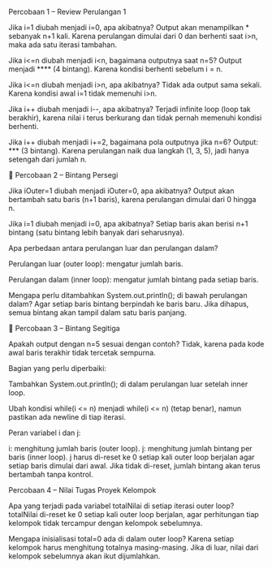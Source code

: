 Percobaan 1 – Review Perulangan 1

Jika i=1 diubah menjadi i=0, apa akibatnya?
Output akan menampilkan * sebanyak n+1 kali. Karena perulangan dimulai dari 0 dan berhenti saat i>n, maka ada satu iterasi tambahan.

Jika i<=n diubah menjadi i<n, bagaimana outputnya saat n=5?
Output menjadi **** (4 bintang). Karena kondisi berhenti sebelum i = n.

Jika i<=n diubah menjadi i>n, apa akibatnya?
Tidak ada output sama sekali. Karena kondisi awal i=1 tidak memenuhi i>n.

Jika i++ diubah menjadi i--, apa akibatnya?
Terjadi infinite loop (loop tak berakhir), karena nilai i terus berkurang dan tidak pernah memenuhi kondisi berhenti.

Jika i++ diubah menjadi i+=2, bagaimana pola outputnya jika n=6?
Output: *** (3 bintang). Karena perulangan naik dua langkah (1, 3, 5), jadi hanya setengah dari jumlah n.

🧩 Percobaan 2 – Bintang Persegi


Jika iOuter=1 diubah menjadi iOuter=0, apa akibatnya?
Output akan bertambah satu baris (n+1 baris), karena perulangan dimulai dari 0 hingga n.

Jika i=1 diubah menjadi i=0, apa akibatnya?
Setiap baris akan berisi n+1 bintang (satu bintang lebih banyak dari seharusnya).

Apa perbedaan antara perulangan luar dan perulangan dalam?

Perulangan luar (outer loop): mengatur jumlah baris.

Perulangan dalam (inner loop): mengatur jumlah bintang pada setiap baris.

Mengapa perlu ditambahkan System.out.println(); di bawah perulangan dalam?
Agar setiap baris bintang berpindah ke baris baru. Jika dihapus, semua bintang akan tampil dalam satu baris panjang.

🧩 Percobaan 3 – Bintang Segitiga


Apakah output dengan n=5 sesuai dengan contoh?
Tidak, karena pada kode awal baris terakhir tidak tercetak sempurna.

Bagian yang perlu diperbaiki:

Tambahkan System.out.println(); di dalam perulangan luar setelah inner loop.

Ubah kondisi while(i <= n) menjadi while(i <= n) (tetap benar), namun pastikan ada newline di tiap iterasi.

Peran variabel i dan j:

i: menghitung jumlah baris (outer loop).
j: menghitung jumlah bintang per baris (inner loop).
j harus di-reset ke 0 setiap kali outer loop berjalan agar setiap baris dimulai dari awal. Jika tidak di-reset, jumlah bintang akan terus bertambah tanpa kontrol.

 Percobaan 4 – Nilai Tugas Proyek Kelompok


Apa yang terjadi pada variabel totalNilai di setiap iterasi outer loop?
totalNilai di-reset ke 0 setiap kali outer loop berjalan, agar perhitungan tiap kelompok tidak tercampur dengan kelompok sebelumnya.

Mengapa inisialisasi total=0 ada di dalam outer loop?
Karena setiap kelompok harus menghitung totalnya masing-masing. Jika di luar, nilai dari kelompok sebelumnya akan ikut dijumlahkan.
